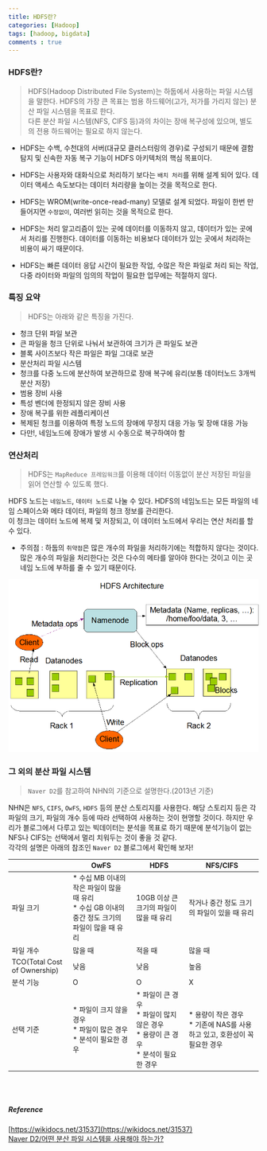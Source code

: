```yaml
---
title: HDFS란?
categories: [Hadoop]
tags: [hadoop, bigdata]
comments : true
---
```


### HDFS란?
> HDFS(Hadoop Distributed File System)는 하둡에서 사용하는 파일 시스템을 말한다. HDFS의 가장 큰 목표는 범용 하드웨어(고가, 저가를 가리지 않는) 분산 파일 시스템을 목표로 한다. <br/>
다른 분산 파일 시스템(NFS, CIFS 등)과의 차이는 장애 복구성에 있으며, 별도의 전용 하드웨어는 필요로 하지 않는다.

* HDFS는 수백, 수천대의 서버(대규모 클러스터링의 경우)로 구성되기 때문에 결함 탐지 및 신속한 자동 복구 기능이 HDFS 아키텍처의 핵심 목표이다.  

* HDFS는 사용자와 대화식으로 처리하기 보다는 `배치 처리`를 위해 설계 되어 있다. 데이터 액세스 속도보다는 데이터 처리량을 높이는 것을 목적으로 한다.  

* HDFS는 WROM(write-once-read-many) 모델로 설계 되었다. 파일이 한번 만들어지면 `수정없이`, 여러번 읽히는 것을 목적으로 한다.  

* HDFS는 처리 알고리즘이 있는 곳에 데이터를 이동하지 않고, 데이터가 있는 곳에서 처리를 진행한다. 데이터를 이동하는 비용보다 데이터가 있는 곳에서 처리하는 비용이 싸기 때문이다.  

* HDFS는 빠른 데이터 응답 시간이 필요한 작업, 수많은 작은 파일로 처리 되는 작업, 다중 라이터와 파일의 임의의 작업이 필요한 업무에는 적절하지 않다.

### 특징 요약
> HDFS는 아래와 같은 특징을 가진다.  

* 청크 단위 파일 보관  
* 큰 파일을 청크 단위로 나눠서 보관하여 크기가 큰 파일도 보관
* 블록 사이즈보다 작은 파일은 파일 그대로 보관
* 분산처리 파일 시스템
* 청크를 다중 노드에 분산하여 보관하므로 장애 복구에 유리(보통 데이터노드 3개씩 분산 저장)
* 범용 장비 사용
* 특성 벤더에 한정되지 않은 장비 사용
* 장애 복구를 위한 레플리케이션
* 복제된 청크를 이용하여 특정 노드의 장애에 무정지 대응 가능 및 장애 대응 가능
* 다만!, 네임노드에 장애가 발생 시 수동으로 복구하여야 함


### 연산처리
> HDFS는 `MapReduce 프레임워크`를 이용해 데이터 이동없이 분산 저장된 파일을 읽어 연산할 수 있도록 했다.

HDFS 노드는 `네임노드`, `데이터 노드`로 나눌 수 있다. HDFS의 네임노드는 모든 파일의 네임 스페이스와 메타 데이터, 파일의 청크 정보를 관리한다.  
이 청크는 데이터 노드에 복제 및 저장되고, 이 데이터 노드에서 우리는 연산 처리를 할 수 있다.<br>

* 주의점 : 하둡의 `취약점`은 많은 개수의 파일을 처리하기에는 적합하지 않다는 것이다. 많은 개수의 파일을 처리한다는 것은 다수의 메타를 알아야 한다는 것이고 이는 곳 네임 노드에 부하를 줄 수 있기 때문이다. 

![하둡의 구조](/assets/img/post/hdfs_structure.png)

### 그 외의 분산 파일 시스템
> `Naver D2`를 참고하여 NHN의 기준으로 설명한다.(2013년 기준)

NHN은 `NFS`, `CIFS`, `OwFS`, `HDFS` 등의 분산 스토리지를 사용한다. 해당 스토리지 등은 각 파일의 크기, 파일의 개수 등에 따라 선택하여 사용하는 것이 현명할 것이다. 하지만 우리가 블로그에서 다루고 있는 빅데이터는 분석을 목표로 하기 때문에 분석기능이 없는 NFS나 CIFS는 선택에서 멀리 치워두는 것이 좋을 것 같다.<br>
각각의 설명은 아래의 참조인 `Naver D2` 블로그에서 확인해 보자!

|   |OwFS|HDFS|NFS/CIFS|
|---|---|---|---|
|파일 크기|* 수십 MB 이내의 작은 파일이 많을 때 유리 <br>* 수십 GB 이내의 중간 정도 크기의 파일이 많을 때 유리|10GB 이상 큰 크기의 파일이 많을 때 유리|작거나 중간 정도 크기의 파일이 있을 때 유리|
|파일 개수|많을 때|적을 때|많을 때|
|TCO(Total Cost of Ownership)|낮음|낮음|높음|
|분석 기능|O|O|X|
|선택 기준|* 파일이 크지 않을 경우 <br>* 파일이 많은 경우 <br>* 분석이 필요한 경우|* 파일이 큰 경우<br>* 파일이 많지 않은 경우<br>* 용량이 큰 경우<br>* 분석이 필요한 경우|* 용량이 작은 경우<br>* 기존에 NAS를 사용하고 있고, 호환성이 꼭 필요한 경우|  

<br><br>

##### Reference  
[https://wikidocs.net/31537](https://wikidocs.net/31537)<br>
[Naver D2/어떤 분산 파일 시스템을 사용해야 하는가?](https://d2.naver.com/helloworld/258077)